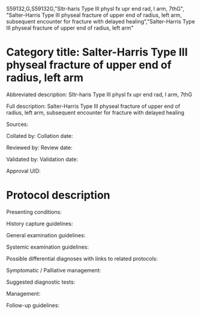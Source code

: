 S59132,G,S59132G,"Sltr-haris Type III physl fx upr end rad, l arm, 7thG", "Salter-Harris Type III physeal fracture of upper end of radius, left arm, subsequent encounter for fracture with delayed healing","Salter-Harris Type III physeal fracture of upper end of radius, left arm"
# Category title: Salter-Harris Type III physeal fracture of upper end of radius, left arm

Abbreviated description: Sltr-haris Type III physl fx upr end rad, l arm, 7thG

Full description: Salter-Harris Type III physeal fracture of upper end of radius, left arm, subsequent encounter for fracture with delayed healing

Sources:

Collated by:
Collation date:

Reviewed by:
Review date:

Validated by:
Validation date:

Approval UID:

# Protocol description

Presenting conditions:

History capture guidelines:

General examination guidelines:

Systemic examination guidelines:

Possible differential diagnoses with links to related protocols:

Symptomatic / Palliative management:

Suggested diagnostic tests:

Management:

Follow-up guidelines:
